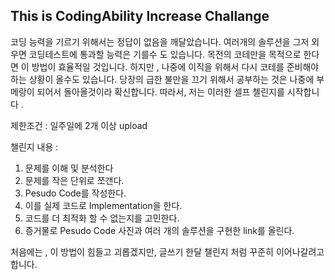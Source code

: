 ## This is CodingAbility Increase Challange

코딩 능력을 기르기 위해서는 정답이 없음을 깨달았습니다. 
여러개의 솔루션을 그저 외우면 코딩테스트에 통과할 능력은 기를수 도 있습니다. 목전의 코테만을 목적으로 한다면 이 방법이 효율적일 것입니다. 
하지만 , 나중에 이직을 위해서 다시 코테를 준비해야 하는 상황이 올수도 있습니다. 당장의 급한 불만을 끄기 위해서 공부하는 것은 나중에 부메랑이 되어서 돌아올것이라 확신합니다. 따라서, 저는 이러한 셀프 첼린지를 시작합니다 .

제한조건 : 일주일에 2개 이상 upload

챌린지 내용 :  

1. 문제를 이해 및 분석한다
2. 문제를 작은 단위로 쪼갠다.
3. Pesudo Code를 작성한다.
4. 이를 실제 코드로 Implementation을 한다.
5. 코드를 더 최적화 할 수 없는지를 고민한다.
6. 증거물로 Pesudo Code 사진과 여러 개의 솔루션을 구현한 link를 올린다.

처음에는 , 이 방법이 힘들고 괴롭겠지만, 글쓰기 한달 챌린지 처럼 꾸준히 이어나갈려고 합니다.
